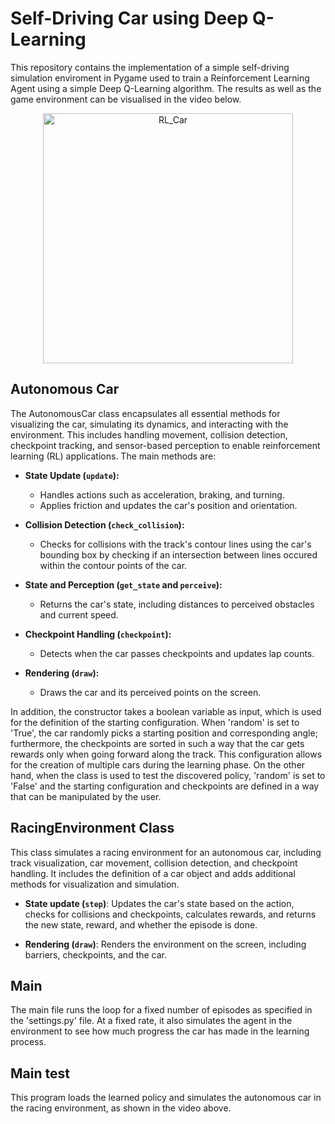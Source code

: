 # Self-Driving Car using Deep Q-Learning
 This repository contains the implementation of a simple self-driving simulation enviroment in Pygame used to train a Reinforcement Learning Agent using a simple Deep Q-Learning algorithm. The results as well as the game environment can be visualised in the video below. 

<p align="center">
  <img src="https://github.com/user-attachments/assets/a507e87f-fc9a-4f89-9cdd-5b76bad8ec1a" alt="RL_Car" width="400">
</p>

## Autonomous Car
The AutonomousCar class encapsulates all essential methods for visualizing the car, simulating its dynamics, and interacting with the environment. This includes handling movement, collision detection, checkpoint tracking, and sensor-based perception to enable reinforcement learning (RL) applications. The main methods are: 

- **State Update (`update`):** 
   - Handles actions such as acceleration, braking, and turning.
   - Applies friction and updates the car's position and orientation.

- **Collision Detection (`check_collision`):**
   - Checks for collisions with the track's contour lines using the car's bounding box by checking if an intersection between lines occured within the contour points of the car. 

- **State and Perception (`get_state` and `perceive`):**
   - Returns the car's state, including distances to perceived obstacles and current speed.

- **Checkpoint Handling (`checkpoint`):**
   - Detects when the car passes checkpoints and updates lap counts.

- **Rendering (`draw`):**
   - Draws the car and its perceived points on the screen.

In addition, the constructor takes a boolean variable as input, which is used for the definition of the starting configuration. When 'random' is set to 'True', the car randomly picks a starting position and corresponding angle; furthermore, the checkpoints are sorted in such a way that the car gets rewards only when going forward along the track. This configuration allows for the creation of multiple cars during the learning phase. On the other hand, when the class is used to test the discovered policy, 'random' is set to 'False' and the starting configuration and checkpoints are defined in a way that can be manipulated by the user.  

## RacingEnvironment Class

This class simulates a racing environment for an autonomous car, including track visualization, car movement, collision detection, and checkpoint handling. It includes the definition of a car object and adds additional methods for visualization and simulation. 

- **State update (`step`)**: Updates the car's state based on the action, checks for collisions and checkpoints, calculates rewards, and returns the new state, reward, and whether the episode is done.

- **Rendering (`draw`)**: Renders the environment on the screen, including barriers, checkpoints, and the car.


## Main 
The main file runs the loop for a fixed number of episodes as specified in the 'settings.py' file. At a fixed rate, it also simulates the agent in the environment to see how much progress the car has made in the learning process. 

## Main test
This program loads the learned policy and simulates the autonomous car in the racing environment, as shown in the video above. 
